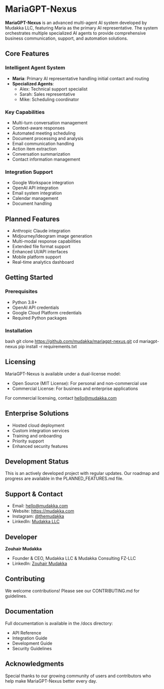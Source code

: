 # MariaGPT-Nexus

**MariaGPT-Nexus** is an advanced multi-agent AI system developed by Mudakka LLC, featuring Maria as the primary AI representative. The system orchestrates multiple specialized AI agents to provide comprehensive business communication, support, and automation solutions.

## Core Features

### Intelligent Agent System
- **Maria**: Primary AI representative handling initial contact and routing
- **Specialized Agents**:
  - Alex: Technical support specialist
  - Sarah: Sales representative
  - Mike: Scheduling coordinator

### Key Capabilities
- Multi-turn conversation management
- Context-aware responses
- Automated meeting scheduling
- Document processing and analysis
- Email communication handling
- Action item extraction
- Conversation summarization
- Contact information management

### Integration Support
- Google Workspace integration
- OpenAI API integration
- Email system integration
- Calendar management
- Document handling

## Planned Features
- Anthropic Claude integration
- Midjourney/Ideogram image generation
- Multi-modal response capabilities
- Extended file format support
- Enhanced UI/API interfaces
- Mobile platform support
- Real-time analytics dashboard

## Getting Started

### Prerequisites
- Python 3.8+
- OpenAI API credentials
- Google Cloud Platform credentials
- Required Python packages

### Installation
bash
git clone https://github.com/mudakka/mariagpt-nexus.git
cd mariagpt-nexus
pip install -r requirements.txt

## Licensing
MariaGPT-Nexus is available under a dual-license model:
- Open Source (MIT License): For personal and non-commercial use
- Commercial License: For business and enterprise applications

For commercial licensing, contact hello@mudakka.com

## Enterprise Solutions
- Hosted cloud deployment
- Custom integration services
- Training and onboarding
- Priority support
- Enhanced security features

## Development Status
This is an actively developed project with regular updates. Our roadmap and progress are available in the PLANNED_FEATURES.md file.

## Support & Contact
- Email: hello@mudakka.com
- Website: https://mudakka.com
- Instagram: [@themudakka](https://www.instagram.com/themudakka)
- LinkedIn: [Mudakka LLC](https://www.linkedin.com/company/mudakka/)

## Developer
**Zouhair Mudakka**
- Founder & CEO, Mudakka LLC & Mudakka Consulting FZ-LLC
- LinkedIn: [Zouhair Mudakka](https://www.linkedin.com/in/zouhair-ai/)

## Contributing
We welcome contributions! Please see our CONTRIBUTING.md for guidelines.

## Documentation
Full documentation is available in the /docs directory:
- API Reference
- Integration Guide
- Development Guide
- Security Guidelines

## Acknowledgments
Special thanks to our growing community of users and contributors who help make MariaGPT-Nexus better every day.

